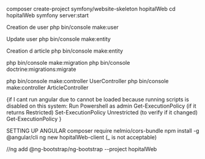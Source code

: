 composer create-project symfony/website-skeleton hopitalWeb
cd hopitalWeb
symfony server:start

Creation de user
php bin/console make:user

Update user
php bin/console make:entity

Creation d article
php bin/console make:entity

php bin/console make:migration
php bin/console doctrine:migrations:migrate

php bin/console make:controller UserController
php bin/console make:controller ArticleController

{if I cant run angular due to cannot be loaded because running scripts is disabled on this system:
Run Powershell as admin
Get-ExecutionPolicy
(if it returns Restricted)
Set-ExecutionPolicy Unrestricted
(to verify if it changed)
Get-ExecutionPolicy
}

SETTING UP ANGULAR
composer require nelmio/cors-bundle
npm install -g @angular/cli
ng new hopitalWeb-client
(_ is not acceptable)


//ng add @ng-bootstrap/ng-bootstrap --project hopitalWeb
